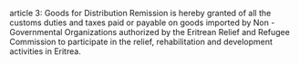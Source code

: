 article 3: Goods for Distribution
Remission is hereby granted of all the customs duties and taxes paid or payable on goods imported by Non - Governmental Organizations authorized by the Eritrean Relief and Refugee Commission to participate in the relief, rehabilitation and development activities in Eritrea. 
<ul>
</ul>